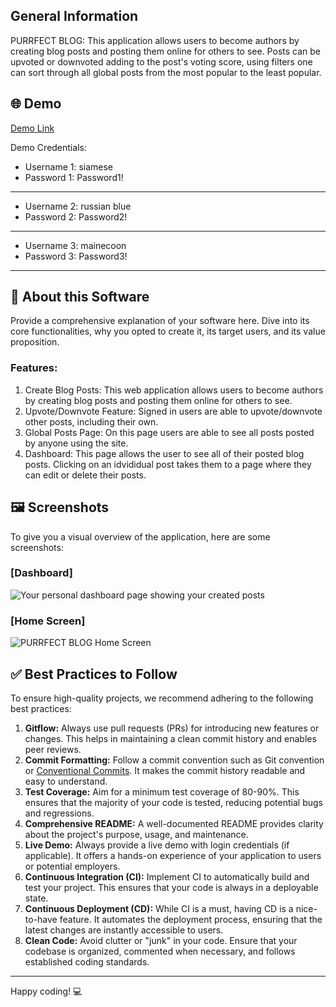 ## General Information

PURRFECT BLOG: This application allows users to become authors by creating blog posts and posting them online for others to see. Posts can be upvoted or downvoted adding to the post's voting score, using filters one can sort through all global posts from the most popular to the least popular.

## 🌐 Demo

[Demo Link](http://replace-with-your-link.com)

Demo Credentials:
- Username 1: siamese
- Password 1: Password1!
----------------------------------------
- Username 2: russian blue
- Password 2: Password2!
----------------------------------------
- Username 3: mainecoon
- Password 3: Password3!
----------------------------------------
## 📖 About this Software

Provide a comprehensive explanation of your software here. Dive into its core functionalities, why you opted to create it, its target users, and its value proposition.

### Features:

1. Create Blog Posts: This web application allows users to become authors by creating blog posts and posting them online for others to see.
2. Upvote/Downvote Feature: Signed in users are able to upvote/downvote other posts, including their own.
3. Global Posts Page: On this page users are able to see all posts posted by anyone using the site.
4. Dashboard: This page allows the user to see all of their posted blog posts. Clicking on an idvididual post takes them to a page where they can edit or delete their posts.

## 🖼️ Screenshots

To give you a visual overview of the application, here are some screenshots:

### [Dashboard]
![Your personal dashboard page showing your created posts](http://link-to-your-image.com/image1.png)

### [Home Screen]
![PURRFECT BLOG Home Screen](http://link-to-your-image.com/image2.png)

## ✅ Best Practices to Follow

To ensure high-quality projects, we recommend adhering to the following best practices:

1. **Gitflow:** Always use pull requests (PRs) for introducing new features or changes. This helps in maintaining a clean commit history and enables peer reviews.
2. **Commit Formatting:** Follow a commit convention such as Git convention or [Conventional Commits](https://www.conventionalcommits.org/). It makes the commit history readable and easy to understand.
3. **Test Coverage:** Aim for a minimum test coverage of 80-90%. This ensures that the majority of your code is tested, reducing potential bugs and regressions.
4. **Comprehensive README:** A well-documented README provides clarity about the project's purpose, usage, and maintenance.
5. **Live Demo:** Always provide a live demo with login credentials (if applicable). It offers a hands-on experience of your application to users or potential employers.
6. **Continuous Integration (CI):** Implement CI to automatically build and test your project. This ensures that your code is always in a deployable state.
7. **Continuous Deployment (CD):** While CI is a must, having CD is a nice-to-have feature. It automates the deployment process, ensuring that the latest changes are instantly accessible to users.
8. **Clean Code:** Avoid clutter or "junk" in your code. Ensure that your codebase is organized, commented when necessary, and follows established coding standards.

---

Happy coding! 💻

